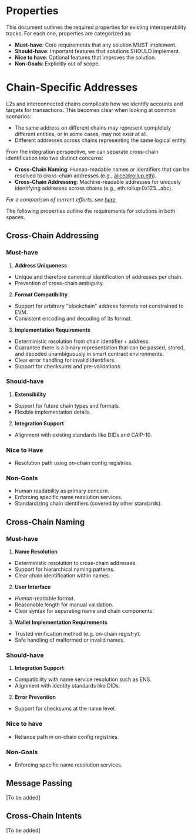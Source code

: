 # Properties

This document outlines the required properties for existing interoperability tracks. For each one, properties are categorized as:

- **Must-have**: Core requirements that any solution MUST implement.
- **Should-have**: Important features that solutions SHOULD implement.
- **Nice to have**: Optional features that improves the solution.
- **Non-Goals**: Explicitly out of scope.

# Chain-Specific Addresses

L2s and interconnected chains complicate how we identify accounts and targets for transactions. This becomes clear when looking at common scenarios:
* The same address on different chains may represent completely different entities, or in some cases, may not _exist_ at all.
* Different addresses across chains representing the same logical entity.

From the integration perspective, we can separate cross-chain identification into two distinct concerns:

- **Cross-Chain Naming**: Human-readable names or identifiers that can be resolved to cross-chain addresses (e.g., alice@rollup.eth).
- **Cross-Chain Addressing**: Machine-readable addresses for uniquely identifying addresses across chains (e.g., eth:rollup:0x123...abc).

_For a comparison of current efforts, see [here](./docs/chain-specific-addresses/csa-current-efforts.md)._

The following properties outline the requirements for solutions in both spaces.

## Cross-Chain Addressing

### Must-have

1. **Address Uniqueness**
- Unique and therefore canonical identification of addresses per chain.
- Prevention of cross-chain ambiguity.

2. **Format Compatibility**
- Support for arbitrary "blockchain" address formats not constrained to EVM.
- Consistent encoding and decoding of its format.

3. **Implementation Requirements**
- Deterministic resolution from chain identifier + address.
- Guarantee there is a binary representation that can be passed, stored, and decoded unambiguously in smart contract environments.
- Clear error handling for invalid identifiers.
- Support for checksums and pre-validations.

### Should-have

1. **Extensibility**
- Support for future chain types and formats.
- Flexible implementation details.

2. **Integration Support**
- Alignment with existing standards like DIDs and CAIP-10.

### Nice to Have

- Resolution path using on-chain config registries.

### Non-Goals

- Human readability as primary concern.
- Enforcing specific name resolution services.
- Standardizing chain identifiers (covered by other standards).

## Cross-Chain Naming

### Must-have

1. **Name Resolution**
- Deterministic resolution to cross-chain addresses.
- Support for hierarchical naming patterns.
- Clear chain identification within names.

2. **User Interface**
- _Human_-readable format.
- Reasonable length for manual validation.
- Clear syntax for separating name and chain components.

3. **Wallet Implementation Requirements**
- Trusted verification method (e.g. on-chain registry).
- Safe handling of malformed or invalid names.

### Should-have

1. **Integration Support**
- Compatibility with name service resolution such as ENS.
- Alignment with identity standards like DIDs.

2. **Error Prevention**
- Support for checksums at the name level.

### Nice to have
- Reliance path in on-chain config registries.

### Non-Goals
- Enforcing specific name resolution services.

## Message Passing

[To be added]

## Cross-Chain Intents

[To be added]
